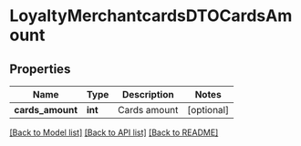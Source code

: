 # LoyaltyMerchantcardsDTOCardsAmount

## Properties
Name | Type | Description | Notes
------------ | ------------- | ------------- | -------------
**cards_amount** | **int** | Cards amount | [optional] 

[[Back to Model list]](../README.md#documentation-for-models) [[Back to API list]](../README.md#documentation-for-api-endpoints) [[Back to README]](../README.md)


